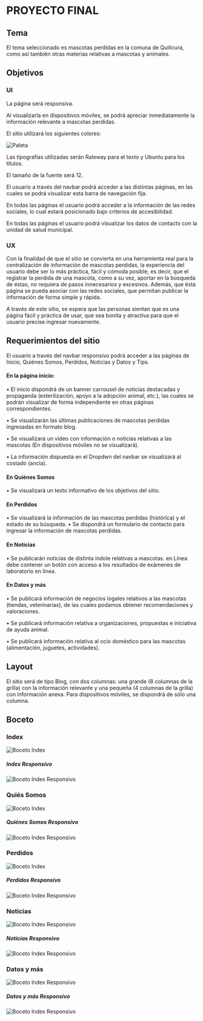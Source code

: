 # PROYECTO FINAL
##  Tema
El tema seleccionado es mascotas perdidas en la comuna de Quilicura, como así también otras materias relativas a mascotas y animales.
## Objetivos
### UI
La página será responsiva.

Al visualizarla en dispositivos móviles, se podrá apreciar inmediatamente la información relevante a mascotas perdidas.

El sitio utilizará los siguientes colores:

![Paleta](assets/img/paleta.png)

Las tipografías utilizadas serán Raleway para el texto y Ubuntu para los títulos.

El tamaño de la fuente será 12.

El usuario a través del navbar podrá acceder a las distintas páginas, en las cuales se podrá visualizar esta barra de navegación fija.

En todas las páginas el usuario podrá acceder a la información de las redes sociales, lo cual estará posicionado bajo criterios de accesibilidad.

En todas las páginas el usuario podrá visualizar los datos de contacto con la unidad de salud municipal.

### UX
Con la finalidad de que el sitio se convierta en una herramienta real para la centralización de información de mascotas perdidas, la experiencia del usuario debe ser lo más práctica, fácil y cómoda posible, es decir, que el registrar la perdida de una mascota, como a su vez, aportar en la búsqueda de éstas, no requiera de pasos innecesarios y excesivos. Además, que ésta página se pueda asociar con las redes sociales, que permitan publicar la información de forma simple y rápida.

A través de este sitio, se espera que las personas sientan que es una página fácil y práctica de usar, que sea bonita y atractiva para que el usuario precise ingresar nuevamente.

## Requerimientos del sitio 
El usuario a través del navbar responsivo podrá acceder a las páginas de Inicio, Quiénes Somos, Perdidos, Noticias y Datos y Tips. 

#### En la página inicio:
•    El inicio dispondrá de un banner carrousel de noticias destacadas y propaganda (esterilización, apoyo a la adopción animal, etc.), las cuales se podrán visualizar de forma independiente en otras páginas correspondientes.

•    Se visualizarán las últimas publicaciones de mascotas perdidas ingresadas en formato blog.

•    Se visualizará un video con información o noticias relativas a las mascotas (En dispositivos móviles no se visualizará).

•    La información dispuesta en el Dropdwn del navbar se visualizará al costado (ancla).

#### En Quiénes Somos 
• Se visualizará un texto informativo de los objetivos del sitio.
#### En Perdidos
• Se visualizará la información de las mascotas perdidas (histórica) y el estado de su búsqueda.
• Se dispondrá un formulario de contacto para ingresar la información de mascotas perdidas.
#### En Noticias
• Se publicarán noticias de distinta índole relativas a mascotas.
en Línea debe contener un botón con acceso a los resultados de exámenes de laboratorio en línea.

#### En Datos y más
•  Se publicará información de negocios logales relativos a las mascotas (tiendas, veterinarias), de las cuales podamos obtener recomendaciones y valoraciones.

• Se publicará información relativa a organizaciones, propuestas e iniciativa de ayuda animal.

• Se publicará información relativa al ocio doméstico para las mascotas (alimentación, juguetes, actividades).


## Layout
El sitio será de tipo Blog, con dos columnas: una grande (8 columnas de la grilla) con la información relevante y una pequeña (4 columnas de la grilla) con información anexa.
Para dispositivos móviles, se dispondrá de sólo una columna.

## Boceto 

### Index
![Boceto Index](assets/img/boceto.png)
##### Index Responsivo
![Boceto Index Responsivo](assets/img/boceto-responsivo.png)

### Quiés Somos
![Boceto Index](assets/img/quienes-somos.png)

##### Quiénes Somos Responsivo
![Boceto Index Responsivo](assets/img/quienes-somos-responsivo.png)

### Perdidos
![Boceto Index](assets/img/perdidos.png)

##### Perdidos Responsivo
![Boceto Index Responsivo](assets/img/perdidos-responsivo.png)

### Noticias
![Boceto Index Responsivo](assets/img/noticias.png)

##### Noticias Responsivo
![Boceto Index Responsivo](assets/img/noticias-responsivo.png)

### Datos y más
![Boceto Index Responsivo](assets/img/datos.png)

##### Datos y más Responsivo
![Boceto Index Responsivo](assets/img/datos-responsivo.png)

